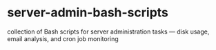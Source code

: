 # server-admin-bash-scripts
 collection of Bash scripts for server administration tasks — disk usage, email analysis, and cron job monitoring
